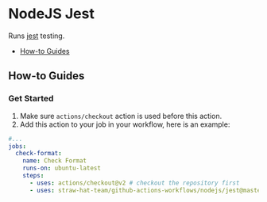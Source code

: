 # NodeJS Jest

Runs [jest](https://jestjs.io/) testing.

- [How-to Guides](#how-to-guides)

## How-to Guides

### Get Started

1. Make sure `actions/checkout` action is used before this action.
2. Add this action to your job in your workflow, here is an example:

```yml
#...
jobs:
  check-format:
    name: Check Format
    runs-on: ubuntu-latest
    steps:
      - uses: actions/checkout@v2 # checkout the repository first
      - uses: straw-hat-team/github-actions-workflows/nodejs/jest@master
```
